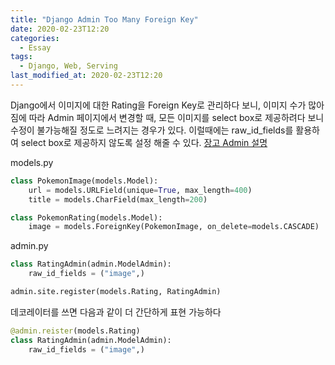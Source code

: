 ```yaml
---
title: "Django Admin Too Many Foreign Key"
date: 2020-02-23T12:20
categories:
  - Essay
tags:
  - Django, Web, Serving
last_modified_at: 2020-02-23T12:20
---
```


Django에서 이미지에 대한 Rating을 Foreign Key로 관리하다 보니, 이미지 수가 많아 짐에 따라 Admin 페이지에서
변경할 때, 모든 이미지를 select box로 제공하려다 보니 수정이 불가능해질 정도로 느려지는 경우가 있다.
이럴때에는 raw_id_fields를 활용하여 select box로 제공하지 않도록 설정 해줄 수 있다.
[장고 Admin 설명](https://docs.djangoproject.com/en/3.0/ref/contrib/admin/#django.contrib.admin.ModelAdmin.raw_id_fields)

models.py
```python
class PokemonImage(models.Model):
    url = models.URLField(unique=True, max_length=400)
    title = models.CharField(max_length=200)

class PokemonRating(models.Model):
    image = models.ForeignKey(PokemonImage, on_delete=models.CASCADE)
```

admin.py
```python
class RatingAdmin(admin.ModelAdmin):
    raw_id_fields = ("image",)

admin.site.register(models.Rating, RatingAdmin)
```

데코레이터를 쓰면 다음과 같이 더 간단하게 표현 가능하다

```python
@admin.reister(models.Rating)
class RatingAdmin(admin.ModelAdmin):
    raw_id_fields = ("image",)
```